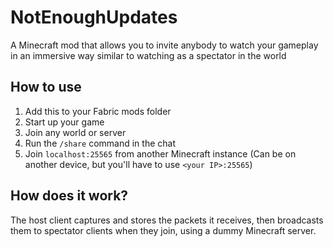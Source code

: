 # NotEnoughUpdates
A Minecraft mod that allows you to invite anybody to watch your gameplay in an immersive way similar to watching as a spectator in the world

## How to use
1. Add this to your Fabric mods folder
2. Start up your game
3. Join any world or server
4. Run the `/share` command in the chat
5. Join `localhost:25565` from another Minecraft instance (Can be on another device, but you'll have to use `<your IP>:25565`)

## How does it work?
The host client captures and stores the packets it receives, then broadcasts them to spectator clients when they join, using a dummy Minecraft server.
